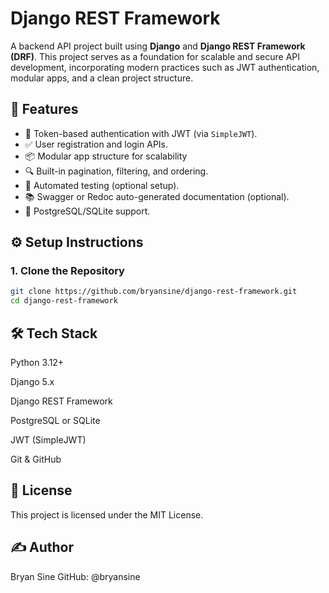# Django REST Framework

A backend API project built using **Django** and **Django REST Framework (DRF)**. This project serves as a foundation for scalable and secure API development, incorporating modern practices such as JWT authentication, modular apps, and a clean project structure.

## 🚀 Features

- 🔐 Token-based authentication with JWT (via `SimpleJWT`).
- ✅ User registration and login APIs.
- 📦 Modular app structure for scalability
- 🔍 Built-in pagination, filtering, and ordering.
- 🧪 Automated testing (optional setup).
- 📚 Swagger or Redoc auto-generated documentation (optional).
- 💾 PostgreSQL/SQLite support.

## ⚙️ Setup Instructions

### 1. Clone the Repository

```bash
git clone https://github.com/bryansine/django-rest-framework.git
cd django-rest-framework

```

## 🛠️ Tech Stack

Python 3.12+

Django 5.x

Django REST Framework

PostgreSQL or SQLite

JWT (SimpleJWT)

Git & GitHub

## 📄 License
This project is licensed under the MIT License.

## ✍️ Author
Bryan Sine
GitHub: @bryansine
